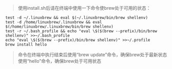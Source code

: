
> 使用install.sh后请在终端中使用一下命令使brew处于可用的状态：

```
test -d ~/.linuxbrew && eval $(~/.linuxbrew/bin/brew shellenv)
test -d /home/linuxbrew/.linuxbrew && eval $(/home/linuxbrew/.linuxbrew/bin/brew shellenv)
test -r ~/.bash_profile && echo "eval \$($(brew --prefix)/bin/brew shellenv)" >>~/.bash_profile
echo "eval \$($(brew --prefix)/bin/brew shellenv)" >>~/.profile
brew install hello
```

> 命令在终端中执行结束后使用“brew update”命令，确保brew处于最新状态    
使用“hello”命令，确保brew处于可用状态

